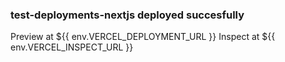 ### test-deployments-nextjs deployed succesfully

Preview at ${{ env.VERCEL_DEPLOYMENT_URL }}
Inspect at ${{ env.VERCEL_INSPECT_URL }}
